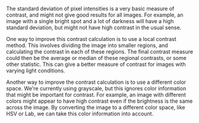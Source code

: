 The standard deviation of pixel intensities is a very basic measure of contrast, and might not give good results for all images. For example, an image with a single bright spot and a lot of darkness will have a high standard deviation, but might not have high contrast in the usual sense.

One way to improve this contrast calculation is to use a local contrast method. This involves dividing the image into smaller regions, and calculating the contrast in each of these regions. The final contrast measure could then be the average or median of these regional contrasts, or some other statistic. This can give a better measure of contrast for images with varying light conditions.

Another way to improve the contrast calculation is to use a different color space. We're currently using grayscale, but this ignores color information that might be important for contrast. For example, an image with different colors might appear to have high contrast even if the brightness is the same across the image. By converting the image to a different color space, like HSV or Lab, we can take this color information into account.